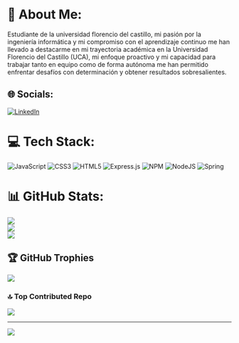 # 💫 About Me:
Estudiante de la universidad florencio del castillo,  mi pasión por la ingeniería informática y mi compromiso con el aprendizaje continuo me han llevado a destacarme en mi trayectoria académica en la Universidad Florencio del Castillo (UCA), mi enfoque proactivo y mi capacidad para trabajar tanto en equipo como de forma autónoma me han permitido enfrentar desafíos con determinación y obtener resultados sobresalientes.


## 🌐 Socials:
[![LinkedIn](https://img.shields.io/badge/LinkedIn-%230077B5.svg?logo=linkedin&logoColor=white)](https://linkedin.com/in/www.linkedin.com/in/alexander-sanchez-murillo) 

# 💻 Tech Stack:
![JavaScript](https://img.shields.io/badge/javascript-%23323330.svg?style=for-the-badge&logo=javascript&logoColor=%23F7DF1E) ![CSS3](https://img.shields.io/badge/css3-%231572B6.svg?style=for-the-badge&logo=css3&logoColor=white) ![HTML5](https://img.shields.io/badge/html5-%23E34F26.svg?style=for-the-badge&logo=html5&logoColor=white) ![Express.js](https://img.shields.io/badge/express.js-%23404d59.svg?style=for-the-badge&logo=express&logoColor=%2361DAFB) ![NPM](https://img.shields.io/badge/NPM-%23CB3837.svg?style=for-the-badge&logo=npm&logoColor=white) ![NodeJS](https://img.shields.io/badge/node.js-6DA55F?style=for-the-badge&logo=node.js&logoColor=white) ![Spring](https://img.shields.io/badge/spring-%236DB33F.svg?style=for-the-badge&logo=spring&logoColor=white)
# 📊 GitHub Stats:
![](https://github-readme-stats.vercel.app/api?username=AlexSM26&theme=tokyonight&hide_border=false&include_all_commits=false&count_private=false)<br/>
![](https://github-readme-streak-stats.herokuapp.com/?user=AlexSM26&theme=tokyonight&hide_border=false)<br/>
![](https://github-readme-stats.vercel.app/api/top-langs/?username=AlexSM26&theme=tokyonight&hide_border=false&include_all_commits=false&count_private=false&layout=compact)

## 🏆 GitHub Trophies
![](https://github-profile-trophy.vercel.app/?username=AlexSM26&theme=tokyonight&no-frame=false&no-bg=true&margin-w=4)

### 🔝 Top Contributed Repo
![](https://github-contributor-stats.vercel.app/api?username=AlexSM26&limit=5&theme=tokyonight&combine_all_yearly_contributions=true)

---
[![](https://visitcount.itsvg.in/api?id=AlexSM26&icon=0&color=0)](https://visitcount.itsvg.in)

<!-- Proudly created with GPRM ( https://gprm.itsvg.in ) -->
